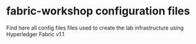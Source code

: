 # fabric-workshop configuration files

Find here all config files files used to create the lab infrastructure using
Hyperledger Fabric v1.1
